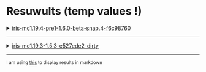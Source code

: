 # Resuwults (temp values !)

<details>
  <summary><ins>iris-mc1.19.4-pre1-1.6.0-beta-snap.4-f6c98760</ins></summary>
  
Average of all 5 [passes](./logging/iris-mc1.19.4-pre1-1.6.0-beta-snap.4-f6c98760-summary.csv)
|0.1% Min FPS   |1% Min FPS     |97% Percentile FPS|Average FPS    |GPU Load       |CPU Load       |
|---------------|---------------|------------------|---------------|---------------|---------------|
|26.7           |32.5           |87.5              |70.6           |98.3           |15.2           |
</details>

---

<details>
  <summary><ins>iris-mc1.19.3-1.5.3-e527ede2-dirty</ins></summary>
  
1pass 
|0.1% Min FPS   |1% Min FPS     |97% Percentile FPS|Average FPS    |GPU Load       |CPU Load       |
|---------------|---------------|------------------|---------------|---------------|---------------|
|14.4           |25.7           |102.9             |76.4           |97.9           |16.7           |
</details>


---

<sub>I am using [this](https://www.convertcsv.com/csv-to-markdown.htm) to display results in markdown</sub>